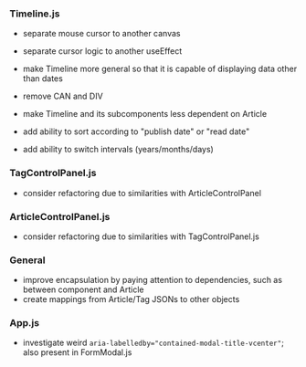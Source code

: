 ### Timeline.js
- separate mouse cursor to another canvas
- separate cursor logic to another useEffect
- make Timeline more general so that it is capable of displaying data other than dates
- remove CAN and DIV
- make Timeline and its subcomponents less dependent on Article

- add ability to sort according to "publish date" or "read date"
- add ability to switch intervals (years/months/days)


### TagControlPanel.js
- consider refactoring due to similarities with ArticleControlPanel

### ArticleControlPanel.js
- consider refactoring due to similarities with TagControlPanel.js

### General
- improve encapsulation by paying attention to dependencies, such as between component and Article
- create mappings from Article/Tag JSONs to other objects

### App.js
- investigate weird `aria-labelledby="contained-modal-title-vcenter"`; also present in FormModal.js
